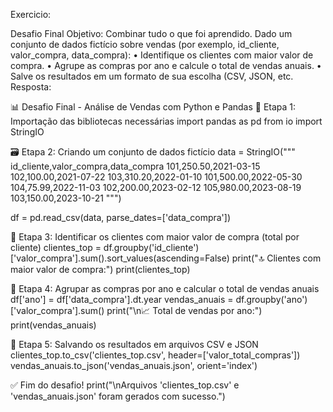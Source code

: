 Exercicio:

Desafio Final Objetivo: Combinar tudo o que foi aprendido. Dado um conjunto de dados fictício sobre vendas (por exemplo, id_cliente, valor_compra, data_compra): • Identifique os clientes com maior valor de compra. • Agrupe as compras por ano e calcule o total de vendas anuais. • Salve os resultados em um formato de sua escolha (CSV, JSON, etc.
Resposta:

📊 Desafio Final - Análise de Vendas com Python e Pandas
🔧 Etapa 1: Importação das bibliotecas necessárias
import pandas as pd from io import StringIO

🗃️ Etapa 2: Criando um conjunto de dados fictício
data = StringIO(""" id_cliente,valor_compra,data_compra 101,250.50,2021-03-15 102,100.00,2021-07-22 103,310.20,2022-01-10 101,500.00,2022-05-30 104,75.99,2022-11-03 102,200.00,2023-02-12 105,980.00,2023-08-19 103,150.00,2023-10-21 """)

df = pd.read_csv(data, parse_dates=['data_compra'])

👑 Etapa 3: Identificar os clientes com maior valor de compra (total por cliente)
clientes_top = df.groupby('id_cliente')['valor_compra'].sum().sort_values(ascending=False) print("🔝 Clientes com maior valor de compra:") print(clientes_top)

📆 Etapa 4: Agrupar as compras por ano e calcular o total de vendas anuais
df['ano'] = df['data_compra'].dt.year vendas_anuais = df.groupby('ano')['valor_compra'].sum() print("\n📈 Total de vendas por ano:") print(vendas_anuais)

💾 Etapa 5: Salvando os resultados em arquivos CSV e JSON
clientes_top.to_csv('clientes_top.csv', header=['valor_total_compras']) vendas_anuais.to_json('vendas_anuais.json', orient='index')

✅ Fim do desafio!
print("\nArquivos 'clientes_top.csv' e 'vendas_anuais.json' foram gerados com sucesso.")
